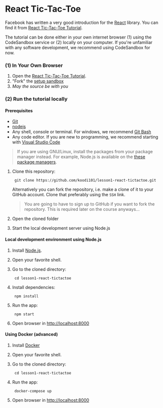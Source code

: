 # React Tic-Tac-Toe

Facebook has written a very good introduction for the [React](https://reactjs.org/) library. You can find it from [React Tic-Tac-Toe Tutorial](https://beta.reactjs.org/learn/tutorial-tic-tac-toe).

The tutorial can be done either in your own internet browser (1) using the CodeSandbox service or (2) locally on your computer. If you're unfamiliar with any software development, we recommend using CodeSandbox for now.

### (1) In Your Own Browser

1. Open the [React Tic-Tac-Toe Tutorial](https://beta.reactjs.org/learn/tutorial-tic-tac-toe).
2. "Fork" the [setup sandbox](https://beta.reactjs.org/learn/tutorial-tic-tac-toe#setup-for-the-tutorial)
3. _May the source be with you_

### (2) Run the tutorial locally

#### Prerequisites

* [Git](https://www.atlassian.com/git/tutorials/install-git)
* [nodejs](https://nodejs.org/en/download/)
* Any shell, console or terminal. For windows, we recommend [Git Bash](https://gitforwindows.org/)
* Any code editor. If you are new to programming, we recommend starting with [Visual Studio Code](https://code.visualstudio.com/)

> If you are using GNU/Linux, install the packages from your package manager instead. For example, Node.js is available on the [these package managers](https://nodejs.org/en/download/package-manager/).

1. Clone this repository:

        git clone https://github.com/koodi101/lesson1-react-tictactoe.git

   Alternatively you can fork the repository, i.e. make a clone of it to your GitHub account. Clone that preferably using the `SSH` link.
   > You are going to have to sign up to GitHub if you want to fork the repository. This is required later on the course anyways...

1. Open the cloned folder

1. Start the local development server using Node.js

#### Local development environment using Node.js

1. Install [Node.js](https://nodejs.org/en/download/package-manager/).
1. Open your favorite shell.

1. Go to the cloned directory:

        cd lesson1-react-tictactoe

1. Install dependencies:

        npm install

1. Run the app:

        npm start

1. Open browser in [http://localhost:8000](http://localhost:8000)

#### Using Docker (advanced)

1. Install [Docker](https://docs.docker.com/install/)
1. Open your favorite shell.

1. Go to the cloned directory:

        cd lesson1-react-tictactoe

1. Run the app:

        docker-compose up

1. Open browser in [http://localhost:8000](http://localhost:8000)
